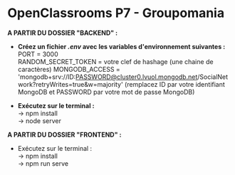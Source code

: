 # OpenClassrooms P7 - Groupomania


__A PARTIR DU DOSSIER "BACKEND" :__  

* __Créez un fichier *.env* avec les variables d'environnement suivantes :__    
PORT = 3000   
RANDOM_SECRET_TOKEN = votre clef de hashage (une chaine de caractères)
MONGODB_ACCESS = 'mongodb+srv://ID:PASSWORD@cluster0.lvuol.mongodb.net/SocialNetwork?retryWrites=true&w=majority' 
(remplacez ID par votre identifiant MongoDB et PASSWORD par votre mot de passe MongoDB)



* __Exécutez sur le terminal :__    
-> npm install  
-> node server  

  
__A PARTIR DU DOSSIER "FRONTEND" :__    

* Exécutez sur le terminal :  
-> npm install  
-> npm run serve  
